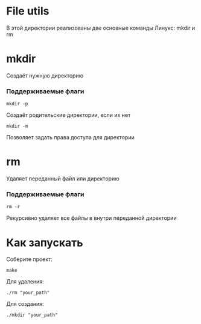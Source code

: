 # File utils

В этой директории реализованы две основные команды Линукс: mkdir и rm

# mkdir

Создаёт нужную директорию

### Поддерживаемые флаги

```
mkdir -p  
```
Создаёт родительские директории, если их нет

```
mkdir -m
```
Позволяет задать права доступа для директории

# rm

Удаляет переданный файл или директорию

### Поддерживаемые флаги

```
rm -r
```
Рекурсивно удаляет все файлы в внутри переданной директории

# Как запускать

Соберите проект:
```
make
```

Для удаления:
```
./rm "your_path"
```

Для создания:
```
./mkdir "your_path"
```